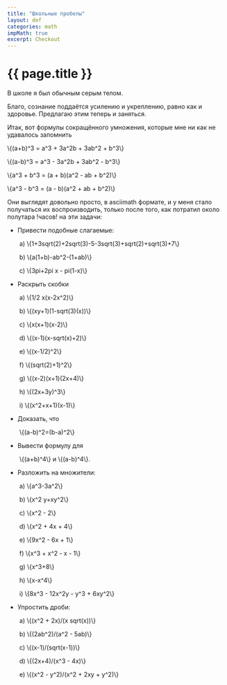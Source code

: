 ```yaml
---
title: "Школьные пробелы"
layout: def
categories: math
impMath: true
excerpt: Checkout
---
```


# {{ page.title }}

В школе я был обычным серым телом.

Благо, сознание поддаётся усилению и укреплению, равно как и здоровье. Предлагаю этим теперь и заняться.

Итак, вот формулы сокращённого умножения, которые мне ни как не удавалось запомнить

\\{(a+b)^3 = a^3 + 3a^2b + 3ab^2 + b^3\\}

\\{(a-b)^3 = a^3 - 3a^2b + 3ab^2 - b^3\\}

\\{a^3 + b^3 = (a + b)(a^2 - ab + b^2)\\}

\\{a^3 - b^3 = (a - b)(a^2 + ab + b^2)\\}

Они выглядят довольно просто, в asciimath формате, и у меня стало получаться их воспроизводить, только после того, как потратил около полутара !часов! на эти задачи:

- Привести подобные слагаемые:

&emsp;&emsp;a) \\{1+3sqrt(2)+2sqrt(3)-5-3sqrt(3)+sqrt(2)+sqrt(3)+7\\}

&emsp;&emsp;b) \\{a(1+b)-ab^2-(1+ab)\\}

&emsp;&emsp;c) \\{3pi+2pi x - pi(1-x)\\}

- Раскрыть скобки

&emsp;&emsp;a) \\{1/2 x(x-2x^2)\\}

&emsp;&emsp;b) \\{(xy+1)(1-sqrt(3)(x))\\}

&emsp;&emsp;c) \\{x(x+1)(x-2)\\}

&emsp;&emsp;d) \\{(x-1)(x-sqrt(x)+2)\\}

&emsp;&emsp;e) \\{(x-1/2)^2\\}

&emsp;&emsp;f) \\{(sqrt(2)+1)^2\\}

&emsp;&emsp;g) \\{(x-2)(x+1)(2x+4)\\}

&emsp;&emsp;h) \\{(2x+3y)^3\\}

&emsp;&emsp;i) \\{(x^2+x+1)(x-1)\\}

- Доказать, чтo

&emsp;&emsp;\\{(a-b)^2=(b-a)^2\\}

- Вывести формулу для

&emsp;&emsp;\\{(a+b)^4\\} и \\{(a-b)^4\\}.

- Разложить на множители:

&emsp;&emsp;a) \\{a^3-3a^2\\}

&emsp;&emsp;b) \\{x^2 y+xy^2\\}

&emsp;&emsp;c) \\{x^2 - 2\\}

&emsp;&emsp;d) \\{x^2 + 4x + 4\\}

&emsp;&emsp;e) \\{9x^2 - 6x + 1\\}

&emsp;&emsp;f) \\{x^3 + x^2 - x - 1\\}

&emsp;&emsp;g) \\{x^3+8\\}

&emsp;&emsp;h) \\{x-x^4\\}

&emsp;&emsp;i) \\{8x^3 - 12x^2y - y^3 + 6xy^2\\}

- Упростить дроби:

&emsp;&emsp;a) \\{(x^2 + 2x)/(x sqrt(x))\\}

&emsp;&emsp;b) \\{(2ab^2)/(a^2 - 5ab)\\}

&emsp;&emsp;c) \\{(x-1)/(sqrt(x-1))\\}

&emsp;&emsp;d) \\{(2x+4)/(x^3 - 4x)\\}

&emsp;&emsp;e) \\{(x^2 - y^2)/(x^2 + 2xy + y^2)\\}
